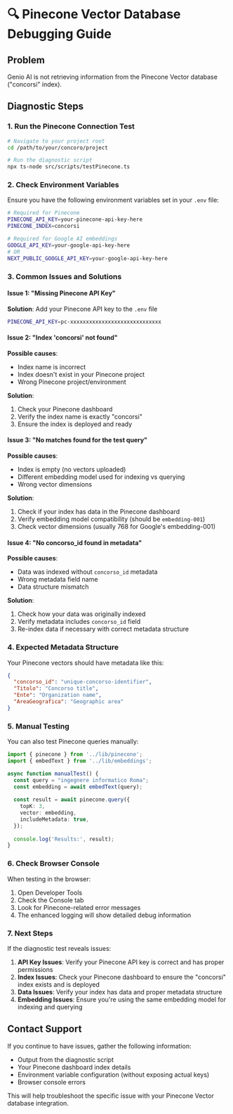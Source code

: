 # 🔍 Pinecone Vector Database Debugging Guide

## Problem
Genio AI is not retrieving information from the Pinecone Vector database ("concorsi" index).

## Diagnostic Steps

### 1. Run the Pinecone Connection Test

```bash
# Navigate to your project root
cd /path/to/your/concoro/project

# Run the diagnostic script
npx ts-node src/scripts/testPinecone.ts
```

### 2. Check Environment Variables

Ensure you have the following environment variables set in your `.env` file:

```bash
# Required for Pinecone
PINECONE_API_KEY=your-pinecone-api-key-here
PINECONE_INDEX=concorsi

# Required for Google AI embeddings
GOOGLE_API_KEY=your-google-api-key-here
# OR
NEXT_PUBLIC_GOOGLE_API_KEY=your-google-api-key-here
```

### 3. Common Issues and Solutions

#### Issue 1: "Missing Pinecone API Key"
**Solution**: Add your Pinecone API key to the `.env` file
```bash
PINECONE_API_KEY=pc-xxxxxxxxxxxxxxxxxxxxxxxxxxxxx
```

#### Issue 2: "Index 'concorsi' not found"
**Possible causes**:
- Index name is incorrect
- Index doesn't exist in your Pinecone project
- Wrong Pinecone project/environment

**Solution**: 
1. Check your Pinecone dashboard
2. Verify the index name is exactly "concorsi"
3. Ensure the index is deployed and ready

#### Issue 3: "No matches found for the test query"
**Possible causes**:
- Index is empty (no vectors uploaded)
- Different embedding model used for indexing vs querying
- Wrong vector dimensions

**Solution**:
1. Check if your index has data in the Pinecone dashboard
2. Verify embedding model compatibility (should be `embedding-001`)
3. Check vector dimensions (usually 768 for Google's embedding-001)

#### Issue 4: "No concorso_id found in metadata"
**Possible causes**:
- Data was indexed without `concorso_id` metadata
- Wrong metadata field name
- Data structure mismatch

**Solution**:
1. Check how your data was originally indexed
2. Verify metadata includes `concorso_id` field
3. Re-index data if necessary with correct metadata structure

### 4. Expected Metadata Structure

Your Pinecone vectors should have metadata like this:
```json
{
  "concorso_id": "unique-concorso-identifier",
  "Titolo": "Concorso title",
  "Ente": "Organization name",
  "AreaGeografica": "Geographic area"
}
```

### 5. Manual Testing

You can also test Pinecone queries manually:

```typescript
import { pinecone } from '../lib/pinecone';
import { embedText } from '../lib/embeddings';

async function manualTest() {
  const query = "ingegnere informatico Roma";
  const embedding = await embedText(query);
  
  const result = await pinecone.query({
    topK: 3,
    vector: embedding,
    includeMetadata: true,
  });
  
  console.log('Results:', result);
}
```

### 6. Check Browser Console

When testing in the browser:
1. Open Developer Tools
2. Check the Console tab
3. Look for Pinecone-related error messages
4. The enhanced logging will show detailed debug information

### 7. Next Steps

If the diagnostic test reveals issues:

1. **API Key Issues**: Verify your Pinecone API key is correct and has proper permissions
2. **Index Issues**: Check your Pinecone dashboard to ensure the "concorsi" index exists and is deployed
3. **Data Issues**: Verify your index has data and proper metadata structure
4. **Embedding Issues**: Ensure you're using the same embedding model for indexing and querying

## Contact Support

If you continue to have issues, gather the following information:
- Output from the diagnostic script
- Your Pinecone dashboard index details
- Environment variable configuration (without exposing actual keys)
- Browser console errors

This will help troubleshoot the specific issue with your Pinecone Vector database integration. 
